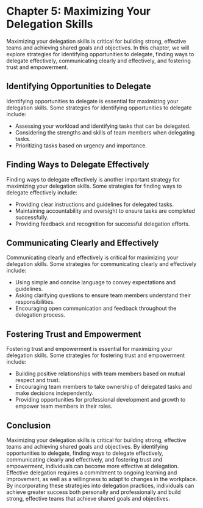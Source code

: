 Chapter 5: Maximizing Your Delegation Skills
============================================

Maximizing your delegation skills is critical for building strong, effective teams and achieving shared goals and objectives. In this chapter, we will explore strategies for identifying opportunities to delegate, finding ways to delegate effectively, communicating clearly and effectively, and fostering trust and empowerment.

Identifying Opportunities to Delegate
-------------------------------------

Identifying opportunities to delegate is essential for maximizing your delegation skills. Some strategies for identifying opportunities to delegate include:

* Assessing your workload and identifying tasks that can be delegated.
* Considering the strengths and skills of team members when delegating tasks.
* Prioritizing tasks based on urgency and importance.

Finding Ways to Delegate Effectively
------------------------------------

Finding ways to delegate effectively is another important strategy for maximizing your delegation skills. Some strategies for finding ways to delegate effectively include:

* Providing clear instructions and guidelines for delegated tasks.
* Maintaining accountability and oversight to ensure tasks are completed successfully.
* Providing feedback and recognition for successful delegation efforts.

Communicating Clearly and Effectively
-------------------------------------

Communicating clearly and effectively is critical for maximizing your delegation skills. Some strategies for communicating clearly and effectively include:

* Using simple and concise language to convey expectations and guidelines.
* Asking clarifying questions to ensure team members understand their responsibilities.
* Encouraging open communication and feedback throughout the delegation process.

Fostering Trust and Empowerment
-------------------------------

Fostering trust and empowerment is essential for maximizing your delegation skills. Some strategies for fostering trust and empowerment include:

* Building positive relationships with team members based on mutual respect and trust.
* Encouraging team members to take ownership of delegated tasks and make decisions independently.
* Providing opportunities for professional development and growth to empower team members in their roles.

Conclusion
----------

Maximizing your delegation skills is critical for building strong, effective teams and achieving shared goals and objectives. By identifying opportunities to delegate, finding ways to delegate effectively, communicating clearly and effectively, and fostering trust and empowerment, individuals can become more effective at delegation. Effective delegation requires a commitment to ongoing learning and improvement, as well as a willingness to adapt to changes in the workplace. By incorporating these strategies into delegation practices, individuals can achieve greater success both personally and professionally and build strong, effective teams that achieve shared goals and objectives.
